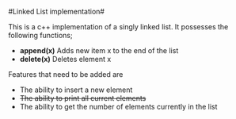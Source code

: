#Linked List implementation#

This is a c++ implementation of a singly linked list. It possesses the following functions;

* **append(x)**		Adds new item x to the end of the list
* **delete(x)**		Deletes element x

Features that need to be added are

* The ability to insert a new element
* <s>The ability to print all current elements</s>
* The ability to get the number of elements currently in the list

